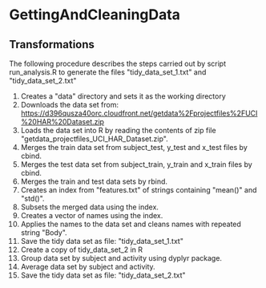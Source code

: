 # GettingAndCleaningData

## Transformations

The following procedure describes the steps carried out by script run_analysis.R to generate the files "tidy_data_set_1.txt" and "tidy_data_set_2.txt"

1. Creates a "data" directory and sets it as the working directory
2. Downloads the data set from: https://d396qusza40orc.cloudfront.net/getdata%2Fprojectfiles%2FUCI%20HAR%20Dataset.zip
3. Loads the data set into R by reading the contents of zip file "getdata_projectfiles_UCI_HAR_Dataset.zip".
4. Merges the train data set from subject_test, y_test and x_test files by cbind.
5. Merges the test data set from subject_train, y_train and x_train files by cbind.
6. Merges the train and test data sets by rbind.
7. Creates an index from "features.txt" of strings containing "mean()" and "std()".
8. Subsets the merged data using the index.
9. Creates a vector of names using the index.
10. Applies the names to the data set and cleans names with repeated string "Body".
11. Save the tidy data set as file: "tidy_data_set_1.txt"
12. Create a copy of tidy_data_set_2 in R
13. Group data set by subject and activity using dyplyr package.
14. Average data set by subject and activity.
15.  Save the tidy data set as file: "tidy_data_set_2.txt"

